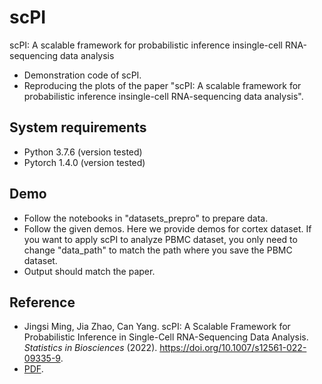 # scPI
scPI: A scalable framework for probabilistic inference insingle-cell RNA-sequencing data analysis
+ Demonstration code of scPI.
+ Reproducing the plots of the paper "scPI: A scalable framework for probabilistic inference insingle-cell RNA-sequencing data analysis".

## System requirements
+ Python 3.7.6 (version tested)
+ Pytorch 1.4.0 (version tested)

## Demo 
+ Follow the notebooks in "datasets_prepro" to prepare data.
+ Follow the given demos. Here we provide demos for cortex dataset. If you want to apply scPI to analyze PBMC dataset, you only need to change "data_path" to match the path where you save the PBMC dataset.
+ Output should match the paper.

## Reference
+ Jingsi Ming, Jia Zhao, Can Yang. scPI: A Scalable Framework for Probabilistic Inference in Single-Cell RNA-Sequencing Data Analysis. *Statistics in Biosciences* (2022). https://doi.org/10.1007/s12561-022-09335-9. 
+ [PDF](https://rdcu.be/cF7IV).


